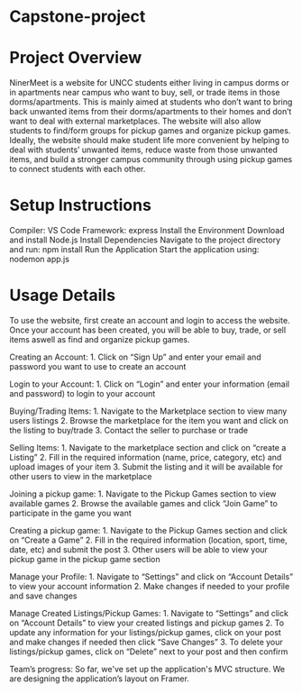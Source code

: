 # Capstone-project

# Project Overview

NinerMeet is a website for UNCC students either living in campus dorms or in apartments near campus who want to buy, sell, or trade items in those dorms/apartments. This is mainly aimed at students who don’t want to bring back unwanted items from their dorms/apartments to their homes and don’t want to deal with external marketplaces. The website will also allow students to find/form groups for pickup games and organize pickup games. Ideally, the website should make student life more convenient by helping to deal with students’ unwanted items, reduce waste from those unwanted items, and build a stronger campus community through using pickup games to connect students with each other.

# Setup Instructions

Compiler: VS Code
Framework: express 
Install the Environment
    Download and install Node.js
Install Dependencies
    Navigate to the project directory and run: 
        npm install
Run the Application
    Start the application using:
        nodemon app.js

# Usage Details

To use the website, first create an account and login to access the website. Once your account has been created, you will be able to buy, trade, or sell items aswell as find and organize pickup games.

Creating an Account:
    1. Click on “Sign Up” and enter your email and password you want to use to create an account

Login to your Account:
    1. Click on “Login” and enter your information (email and password) to login to your account

Buying/Trading Items: 
    1. Navigate to the Marketplace section to view many users listings
    2. Browse the marketplace for the item you want and click on the listing to buy/trade
    3. Contact the seller to purchase or trade

Selling Items:
    1. Navigate to the marketplace section and click on “create a Listing”
    2. Fill in the required information (name, price, category, etc) and upload images of your item
    3. Submit the listing and it will be available for other users to view in the marketplace

Joining a pickup game:
    1. Navigate to the Pickup Games section to view available games
    2. Browse the available games and click “Join Game” to participate in the game you want

Creating a pickup game:
    1. Navigate to the Pickup Games section and click on “Create a Game”
    2. Fill in the required information (location, sport, time, date, etc) and submit the post
    3. Other users will be able to view your pickup game in the pickup game section

Manage your Profile:
    1. Navigate to “Settings” and click on “Account Details” to view your account information
    2. Make changes if needed to your profile and save changes

Manage Created Listings/Pickup Games:
    1. Navigate to “Settings” and click on “Account Details” to view your created listings and pickup games
    2. To update any information for your listings/pickup games, click on your post and make changes if needed then click “Save Changes”
    3. To delete your listings/pickup games, click on “Delete” next to your post and then confirm

Team’s progress: 
	So far, we've set up the application's MVC structure.
	We are designing the application’s layout on Framer.






